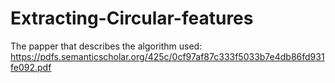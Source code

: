 # Extracting-Circular-features
The papper that describes the algorithm used: https://pdfs.semanticscholar.org/425c/0cf97af87c333f5033b7e4db86fd931fe092.pdf
